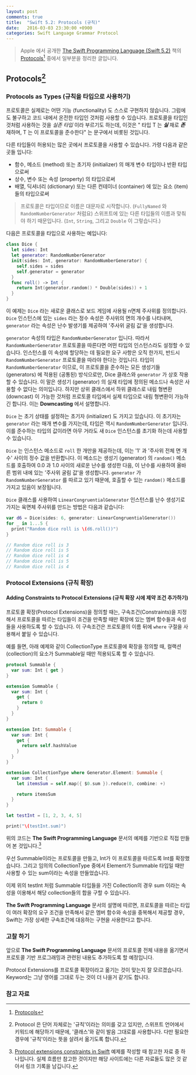 ```yaml
---
layout: post
comments: true
title:  "Swift 5.2: Protocols (규칙)"
date:   2016-03-03 23:30:00 +0900
categories: Swift Language Grammar Protocol
---
```


> Apple 에서 공개한 [The Swift Programming Language (Swift 5.2)](https://docs.swift.org/swift-book/) 책의 [Protocols](https://docs.swift.org/swift-book/LanguageGuide/Protocols.html#)[^Protocols] 중에서 일부분을 정리한 글입니다.

## Protocols[^Protocol]

### Protocols as Types (규칙을 타입으로 사용하기)

프로토콜은 실제로는 어떤 기능 (functionality) 도 스스로 구현하지 않습니다. 그럼에도 불구하고 코드 내에서 온전한 타입인 것처럼 사용할 수 있습니다. 프로토콜을 타입인 것처럼 사용하는 것을 _실존 타입_ 이라 부르기도 하는데, 이것은 " 타입 T 는 ***실*** 재로 ***존*** 재하며, T 는 이 프로토콜을 준수한다" 는 문구에서 비롯된 것입니다.

다른 타입들이 허용되는 많은 곳에서 프로토콜을 사용할 수 있습니다. 가령 다음과 같은 곳들 입니다:

* 함수, 메소드 (method) 또는 초기자 (initializer) 의 매개 변수 타입이나 반환 타입으로써
* 상수, 변수 또는 속성 (property) 의 타입으로써
* 배열, 딕셔너리 (dictionary) 또는 다른 컨테이너 (container) 에 있는 요소 (item) 들의 타입으로써

> 프로토콜은 타입이므로 이름은 대문자로 시작합니다. (`FullyNamed` 와 `RandomNumberGenerator` 처럼요) 스위프트에 있는 다른 타입들의 이름과 맞춰야 하기 때문입니다. (`Int`, `String`, 그리고 `Double` 이 그렇습니다.)

다음은 프로토콜을 타입으로 사용하는 예입니다:

```swift
class Dice {
  let sides: Int
  let generator: RandomNumberGenerator
  init(sides: Int, generator: RandomNumberGenerator) {
    self.sides = sides
    self.generator = generator
  }
  func roll() -> Int {
    return Int(generator.random() * Double(sides)) + 1
  }
}
```

이 예제는 `Dice` 라는 새로운 클래스로 보드 게임에 사용될 n면체 주사위를 정의합니다. `Dice` 인스턴스에 있는 `sides` 라는 정수 속성은 주사위의 면의 개수를 나타내며, `generator` 라는 속성은 난수 발생기를 제공하여 '주사위 굴림 값'을 생성합니다.

`generator` 속성의 타입은 `RandomNumberGenerator` 입니다. 따라서 `RandomNumberGenerator` 프로토콜을 따른다면 어떤 타입의 인스턴스라도 설정할 수 있습니다. 인스턴스를 이 속성에 할당하는 데 필요한 요구 사항은 오직 한가지, 반드시 `RandomNumberGenerator` 프로토콜을 따라야 한다는 것입니다. 타입이  `RandomNumberGenerator` 이므로, 이 프로토콜을 준수하는 모든 생성기들 (generators) 에 적용된 (공통된) 방식으로만, Dice 클래스와 `generator` 가 상호 작용 할 수 있습니다. 이 말은 생성기 (generator) 의 실재 타입에 정의된 메소드나 속성은 사용할 수 없다는 의미입니다. 하지만 상위 클래스에서 하위 클래스로 내림 형변환 (downcast) 이 가능한 것처럼 프로토콜 타입에서 실제 타입으로 내림 형변환이 가능하긴 합니다. 이는 **Downcasting** 에서 설명합니다.

`Dice` 는 초기 상태를 설정하는 초기자 (initializer) 도 가지고 있습니다. 이 초기자는 `generator` 라는 매개 변수를 가지는데, 타입은 역시  `RandomNumberGenerator` 입니다. 이를 준수하는 타입의 값이라면 아무 거라도 새 `Dice` 인스턴스를 초기화 하는데 사용할 수 있습니다.

`Dice` 는 인스턴스 메소드로 `roll` 한 개만을 제공하는데, 이는 '1' 과 '주사위 전체 면 개수' 사이의 정수 값을 반환합니다. 이 메소드는 생성기 (generator) 의 `random()` 메소드를 호출하여 0.0 과 1.0 사이의 새로운 난수를 생성한 다음, 이 난수를 사용하여 올바른 범위 내에 있는 '주사위 굴림 값'을 생성합니다. `generator` 가 `RandomNumberGenerator` 를 따르고 있기 때문에, 호출할 수 있는 `random()` 메소드를 가지고 있음이 보장됩니다.

`Dice` 클래스를 사용하여 `LinearCongruentialGenerator` 인스턴스를 난수 생성기로 가지는 육면체 주사위를 만드는 방법은 다음과 같습니다:

```swift
var d6 = Dice(sides: 6, generator: LinearCongruentialGenerator())
for _ in 1...5 {
  print("Random dice roll is \(d6.roll())")
}

// Random dice roll is 3
// Random dice roll is 5
// Random dice roll is 4
// Random dice roll is 5
// Random dice roll is 4
```

### Protocol Extensions (규칙 확장)

#### Adding Constraints to Protocol Extensions (규칙 확장 시에 제약 조건 추가하기)

프로토콜 확장(Protocol Extensions)을 정의할 때는, 구속조건(Constraints)을 지정해서 프로토콜을 따르는 타입들이 조건을 만족할 때만 확장에 있는 멤버 함수들과 속성들을 사용하도록 할 수 있습니다. 이 구속조건은 프로토콜의 이름 뒤에 `where` 구절을 사용해서 붙일 수 있습니다.

예를 들면, 아래 예제와 같이 CollectionType 프로토콜에 확장을 정의할 때, 컬랙션(collection)의 요소가 Summable일 때만 적용되도록 할 수 있습니다.

```swift
protocol Summable {
  var sum: Int { get }
}

extension Summable {
  var sum: Int {
    get {
      return 0
    }
  }
}

extension Int: Summable {
  var sum: Int {
    get {
      return self.hashValue
    }
  }
}

extension CollectionType where Generator.Element: Summable {
  var sum: Int {
    let itemsSum = self.map({ $0.sum }).reduce(0, combine: +)

    return itemsSum
  }
}

let testInt = [1, 2, 3, 4, 5]

print("\(testInt.sum)")
```

위의 코드는 **The Swift Programming Language** 문서의 예제를 기반으로 직접 만들어 본 것입니다.[^code-samples]

우선 Summable이라는 프로토콜을 만들고, Int가 이 프로토콜을 따르도록 Int를 확장했습니다. 그리고 임의의 CollectionType 중에서 Element가 Summable 타입일 때만 사용할 수 있는 sum이라는 속성을 만들었습니다.

이제 위의 testInt 처럼 Summable 타입들을 가진 Collection의 경우 sum 이라는 속성을 이용해서 해당 collection들의 합을 구할 수 있습니다.

**The Swift Programming Language** 문서의 설명에 따르면, 프로토콜을 따르는 타입이 여러 확장의 요구 조건을 만족해서 같은 멤버 함수와 속성을 중복해서 제공할 경우, Swift는 가장 상세한 구속조건에 대응하는 구현을 사용한다고 합니다.


### 고찰 하기

앞으로 **The Swift Programming Language** 문서의 프로토콜 전체 내용을 옮기면서 프로토콜 기반 프로그래밍과 관련된 내용도 추가하도록 할 예정입니다.

Protocol Extensions를 프로토콜 확장이라고 옮기는 것이 맞는지 잘 모르겠습니다. Keyword는 그냥 영어를 그대로 두는 것이 더 나을거 같기도 합니다.  


### 참고 자료

[^Protocol]: Protocol 은 단어 자체로는 '규칙'이라는 의미를 갖고 있지만, 스위프트 언어에서 키워드에 해당하기 때문에, '클래스'와 같이 발음 그대로를 사용합니다. 다만 필요한 경우에 '규칙'이라는 뜻을 살려서 옮기도록 합니다.

[^Protocols]: [Protocols](https://docs.swift.org/swift-book/LanguageGuide/Protocols.html#)

[^POP]: [Protocol Oriented Programming](https://developer.apple.com/videos/play/wwdc2015/408/)

[^RayWenderlich]: [Introducing Protocol-Oriented Programming in Swift 2](https://www.raywenderlich.com/109156/introducing-protocol-oriented-programming-in-swift-2)

[^code-samples]: [Protocol extensions constraints in Swift](http://www.code-samples.ru/node/209) 예제를 작성할 때 참고한 자료 중 하나입니다. 실제 흐름만 참고한 것이지만 해당 사이트에는 다른 자료들도 많은 것 같아서 링크 기록을 남깁니다.
